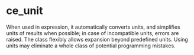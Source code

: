 # ce_unit

When used in expression, it automatically converts units, and simplifies units of results when possible; in case of incompatible units, errors are raised.
The class flexibly allows expansion beyond predefined units.
Using units may eliminate a whole class of potential programming mistakes.
